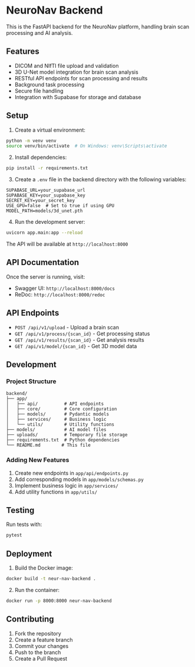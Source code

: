 # NeuroNav Backend

This is the FastAPI backend for the NeuroNav platform, handling brain scan processing and AI analysis.

## Features

- DICOM and NIfTI file upload and validation
- 3D U-Net model integration for brain scan analysis
- RESTful API endpoints for scan processing and results
- Background task processing
- Secure file handling
- Integration with Supabase for storage and database

## Setup

1. Create a virtual environment:
```bash
python -m venv venv
source venv/bin/activate  # On Windows: venv\Scripts\activate
```

2. Install dependencies:
```bash
pip install -r requirements.txt
```

3. Create a `.env` file in the backend directory with the following variables:
```env
SUPABASE_URL=your_supabase_url
SUPABASE_KEY=your_supabase_key
SECRET_KEY=your_secret_key
USE_GPU=false  # Set to true if using GPU
MODEL_PATH=models/3d_unet.pth
```

4. Run the development server:
```bash
uvicorn app.main:app --reload
```

The API will be available at `http://localhost:8000`

## API Documentation

Once the server is running, visit:
- Swagger UI: `http://localhost:8000/docs`
- ReDoc: `http://localhost:8000/redoc`

## API Endpoints

- `POST /api/v1/upload` - Upload a brain scan
- `GET /api/v1/process/{scan_id}` - Get processing status
- `GET /api/v1/results/{scan_id}` - Get analysis results
- `GET /api/v1/model/{scan_id}` - Get 3D model data

## Development

### Project Structure

```
backend/
├── app/
│   ├── api/          # API endpoints
│   ├── core/         # Core configuration
│   ├── models/       # Pydantic models
│   ├── services/     # Business logic
│   └── utils/        # Utility functions
├── models/           # AI model files
├── uploads/          # Temporary file storage
├── requirements.txt  # Python dependencies
└── README.md        # This file
```

### Adding New Features

1. Create new endpoints in `app/api/endpoints.py`
2. Add corresponding models in `app/models/schemas.py`
3. Implement business logic in `app/services/`
4. Add utility functions in `app/utils/`

## Testing

Run tests with:
```bash
pytest
```

## Deployment

1. Build the Docker image:
```bash
docker build -t neur-nav-backend .
```

2. Run the container:
```bash
docker run -p 8000:8000 neur-nav-backend
```

## Contributing

1. Fork the repository
2. Create a feature branch
3. Commit your changes
4. Push to the branch
5. Create a Pull Request
